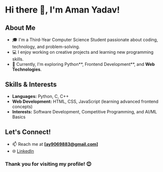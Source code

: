 # Hi there 👋, I'm Aman Yadav!  

## About Me  
- 🎓 I'm a Third-Year Computer Science Student passionate about coding, technology, and problem-solving.  
- 💻 I enjoy working on creative projects and learning new programming skills.  
- 🌱 Currently, I'm exploring Python**, Frontend Development**, and **Web Technologies**.  

## Skills & Interests  
- **Languages:** Python, C, C++  
- **Web Development:** HTML, CSS, JavaScript (learning advanced frontend concepts)  
- **Interests:** Software Development, Competitive Programming, and AI/ML Basics  

## Let's Connect!  
- 📫 Reach me at **[ay9069883@gmail.com]**  
- 🌐 [LinkedIn](https://www.linkedin.com/in/aman-yadav-6623372a7)  

### Thank you for visiting my profile! 😊
